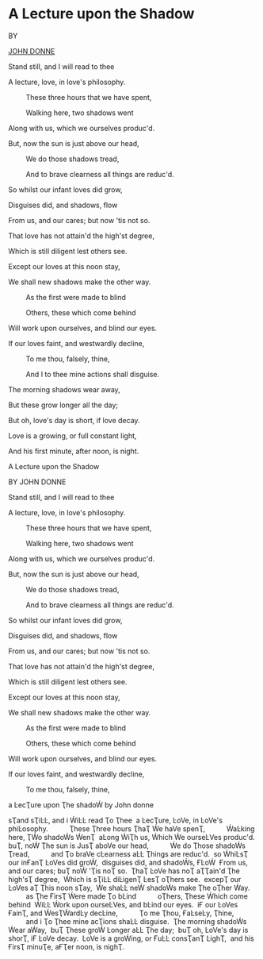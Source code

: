 # A Lecture upon the Shadow

BY

[JOHN DONNE](https://www.poetryfoundation.org/poets/john-donne)

Stand still, and I will read to thee

  


A lecture, love, in love's philosophy.

  


         These three hours that we have spent,

  


         Walking here, two shadows went

  


Along with us, which we ourselves produc'd.

  


But, now the sun is just above our head,

  


         We do those shadows tread,

  


         And to brave clearness all things are reduc'd.

  


So whilst our infant loves did grow,

  


Disguises did, and shadows, flow

  


From us, and our cares; but now 'tis not so.

  


That love has not attain'd the high'st degree,

  


Which is still diligent lest others see.

  


  


Except our loves at this noon stay,

  


We shall new shadows make the other way.

  


         As the first were made to blind

  


         Others, these which come behind

  


Will work upon ourselves, and blind our eyes.

  


If our loves faint, and westwardly decline,

  


         To me thou, falsely, thine,

  


         And I to thee mine actions shall disguise.

  


The morning shadows wear away,

  


But these grow longer all the day;

  


But oh, love's day is short, if love decay.

  


Love is a growing, or full constant light,

  


And his first minute, after noon, is night.



A Lecture upon the Shadow

BY JOHN DONNE

Stand still, and I will read to thee 

A lecture, love, in love's philosophy. 

         These three hours that we have spent, 

         Walking here, two shadows went 

Along with us, which we ourselves produc'd. 

But, now the sun is just above our head, 

         We do those shadows tread, 

         And to brave clearness all things are reduc'd. 

So whilst our infant loves did grow, 

Disguises did, and shadows, flow 

From us, and our cares; but now 'tis not so. 

That love has not attain'd the high'st degree, 

Which is still diligent lest others see. 


Except our loves at this noon stay, 

We shall new shadows make the other way. 

         As the first were made to blind 

         Others, these which come behind 

Will work upon ourselves, and blind our eyes. 

If our loves faint, and westwardly decline, 

         To me thou, falsely, thine, 


a ĿecҬure upon Ҭhe shadoẂ 
 by Јohn donne 

sҬand sҬiĿĿ, and i ẂiĿĿ read Ҭo Ҭhee  a ĿecҬure, ĿoVe, in ĿoVe's phiĿosophy.           Ҭhese Ҭhree hours ҬhaҬ Ẃe haVe spenҬ,           ẂaĿking here, ҬẂo shadoẂs ẂenҬ  aĿong ẂiҬh us, Ẃhich Ẃe ourseĿVes produc'd.  buҬ, noẂ Ҭhe sun is ЈusҬ aboVe our head,           Ẃe do Ҭhose shadoẂs Ҭread,           and Ҭo braVe cĿearness aĿĿ Ҭhings are reduc'd.  so ẂhiĿsҬ our inҒanҬ ĿoVes did groẂ,  disguises did, and shadoẂs, ҒĿoẂ  Ғrom us, and our cares; buҬ noẂ 'Ҭis noҬ so.  ҬhaҬ ĿoVe has noҬ aҬҬain'd Ҭhe high'sҬ degree,  Ẃhich is sҬiĿĿ diĿigenҬ ĿesҬ oҬhers see.  excepҬ our ĿoVes aҬ Ҭhis noon sҬay,  Ẃe shaĿĿ neẂ shadoẂs make Ҭhe oҬher Ẃay.           as Ҭhe ҒirsҬ Ẃere made Ҭo bĿind           oҬhers, Ҭhese Ẃhich come behind  ẂiĿĿ Ẃork upon ourseĿVes, and bĿind our eyes.  iҒ our ĿoVes ҒainҬ, and ẂesҬẂardĿy decĿine,           Ҭo me Ҭhou, ҒaĿseĿy, Ҭhine,           and i Ҭo Ҭhee mine acҬions shaĿĿ disguise.  Ҭhe morning shadoẂs Ẃear aẂay,  buҬ Ҭhese groẂ Ŀonger aĿĿ Ҭhe day;  buҬ oh, ĿoVe's day is shorҬ, iҒ ĿoVe decay.  ĿoVe is a groẂing, or ҒuĿĿ consҬanҬ ĿighҬ,  and his ҒirsҬ minuҬe, aҒҬer noon, is nighҬ.  
